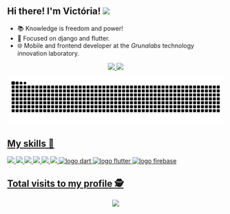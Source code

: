 ## Hi there! I'm Victória! <img src="https://raw.githubusercontent.com/iampavangandhi/iampavangandhi/master/gifs/Hi.gif" width="30px">

- 📚 Knowledge is freedom and power!
- 🚀 Focused on django and flutter.
- 🌐 Mobile and frontend developer at the *Grunalabs* technology innovation laboratory.
<div align="center">
  <a href="https://github.com/vmc13">
  <img height="150em" src="https://github-readme-stats.vercel.app/api?username=vmc13&show_icons=true&theme=tokyonight&include_all_commits=true&count_private=true"/>
  <img height="150em" src="https://github-readme-stats.vercel.app/api/top-langs/?username=vmc13&layout=compact&langs_count=7&theme=tokyonight"/>
</div>

  ![Snake animation](https://github.com/vmc13/vmc13/blob/output/github-contribution-grid-snake.svg)
  
  ## My skills 📌
  <p display="inline-block">
    <img width="50" src="https://images.vexels.com/media/users/3/166477/isolated/lists/9bb722f0e85ddbc1ce0f064534fd2311-icone-da-linguagem-de-programacao-python.png"/>
    <img width="50" src="https://cdn.icon-icons.com/icons2/2415/PNG/512/django_original_logo_icon_146559.png"/>
    <img width="50" src="https://cdn-icons-png.flaticon.com/512/732/732212.png?w=360"/>
    <img width="50" src="https://logospng.org/download/css-3/logo-css-3-1536.png"/>
    <img width="50" src="https://pcodinomebzero.neocities.org/Imagens/javascript1.png"/>
    <img width="50" src="https://upload.wikimedia.org/wikipedia/commons/thumb/2/29/Postgresql_elephant.svg/1200px-Postgresql_elephant.svg.png"/>
    <img width="50" src="https://avatars.githubusercontent.com/u/1609975?s=280&v=4" alt="logo dart"/>
    <img width="50" src="https://play-lh.googleusercontent.com/eki1dtAr9RJ0yCIr21NdUkeUNzJCDv2roDIC57Byqt-dnVv-lqRkHTlGI0xtaD_SVfE=s256-rw" alt="logo flutter"/>
    <img width="50" src="https://firebaseopensource.com/logo-small.png" alt="logo firebase"/>
</p>
  
   ## Total visits to my profile :detective: <br>
 <p align="center"> 
   <img alingn="center" src="https://profile-counter.glitch.me/vmc13/count.svg" />
 </p>
